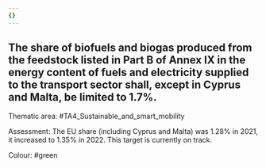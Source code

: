 ```yaml
---
{}
---
```

## The share of biofuels and biogas produced from the feedstock listed in Part B of Annex IX in the energy content of fuels and electricity supplied to the transport sector shall, except in Cyprus and Malta, be limited to 1.7%. 

Thematic area: #TA4_Sustainable_and_smart_mobility

Assessment: The EU share (including Cyprus and Malta) was 1.28% in 2021, it increased to 1.35% in 2022. This target is currently on track.

Colour: #green